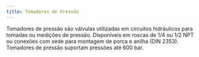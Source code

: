 ```yaml
---
title: Tomadores de Pressão
---
```


Tomadores de pressão são válvulas utilizadas em circuitos hidráulicos para tomadas ou medições de pressão. Disponíveis em roscas de 1/4 ou 1/2 NPT ou conexões com sede para montagem de porca e anilha (DIN 2353). Tomadores de pressão suportam pressões até 600 bar.

